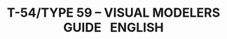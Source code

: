 ---
layout: product
title: "T-54/TYPE 59 – VISUAL MODELERS GUIDE   ENGLISH"
price: "1800" 
desc: "Knjiga"
img_path: "/assets/img/A.MIG-6032.webp"
brand: "AMMO"
available: false
special_offer: false
new: false
soon: false
cat: "090000"
subcat: "090100"
subsubcat: "090101"
sifra: "A.MIG-6032"
popular: false
spec: false
---